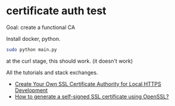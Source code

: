 # certificate auth test

Goal: create a functional CA

Install docker, python.

```sh
sudo python main.py
```
at the curl stage, this should work. (it doesn't work)

All the tutorials and stack exchanges.
- [Create Your Own SSL Certificate Authority for Local HTTPS Development](https://deliciousbrains.com/ssl-certificate-authority-for-local-https-development/)
- [How to generate a self-signed SSL certificate using OpenSSL?](https://stackoverflow.com/a/41366949)